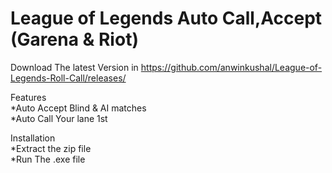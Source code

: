 # League of Legends Auto Call,Accept (Garena & Riot)

Download The latest Version in https://github.com/anwinkushal/League-of-Legends-Roll-Call/releases/         
         
  
Features  
*Auto Accept Blind & AI matches   
*Auto Call Your lane 1st 

Installation  
*Extract the zip file         
*Run The .exe file
    
